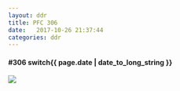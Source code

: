```yaml
---
layout: ddr
title: PFC 306
date:   2017-10-26 21:37:44
categories: ddr
---
```


#### **#306** switch<span class="pull-right">{{ page.date | date_to_long_string }}</span>
![](/images/pfc/306_switch.jpg)
